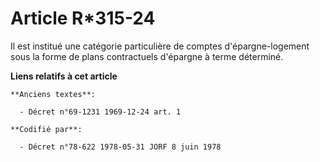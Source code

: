 # Article R*315-24

Il est institué une catégorie particulière de comptes d'épargne-logement sous la forme de plans contractuels d'épargne à
terme déterminé.

**Liens relatifs à cet article**

	**Anciens textes**:

	  - Décret n°69-1231 1969-12-24 art. 1

	**Codifié par**:

	  - Décret n°78-622 1978-05-31 JORF 8 juin 1978
